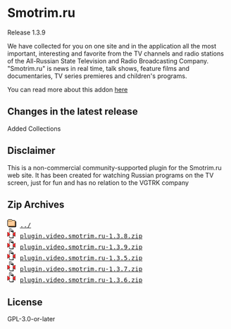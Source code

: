 # Smotrim.ru
Release 1.3.9

We have collected for you on one site and in the application all the most important, interesting and favorite from the TV channels and radio stations of the All-Russian State Television and Radio Broadcasting Company. "Smotrim.ru" is news in real time, talk shows, feature films and documentaries, TV series premieres and children's programs.
        

You can read more about this addon [here](http://xbmc.ru/forum/showthread.php?t=23431)

## Changes in the latest release 
 Added Collections

## Disclaimer 
 This is a non-commercial community-supported plugin for the Smotrim.ru web site. It has been created for watching Russian programs on the TV screen, just for fun and has no relation to the VGTRK company
        

## Zip Archives
<pre>
<img src="../../icons/folder.gif" alt="[DIR]" > <a href="../">../</a> 
<img src="../../icons/compressed.gif" alt="[ZIP]" > <a href="plugin.video.smotrim.ru-1.3.8.zip">plugin.video.smotrim.ru-1.3.8.zip</a> 
<img src="../../icons/compressed.gif" alt="[ZIP]" > <a href="plugin.video.smotrim.ru-1.3.9.zip">plugin.video.smotrim.ru-1.3.9.zip</a> 
<img src="../../icons/compressed.gif" alt="[ZIP]" > <a href="plugin.video.smotrim.ru-1.3.5.zip">plugin.video.smotrim.ru-1.3.5.zip</a> 
<img src="../../icons/compressed.gif" alt="[ZIP]" > <a href="plugin.video.smotrim.ru-1.3.7.zip">plugin.video.smotrim.ru-1.3.7.zip</a> 
<img src="../../icons/compressed.gif" alt="[ZIP]" > <a href="plugin.video.smotrim.ru-1.3.6.zip">plugin.video.smotrim.ru-1.3.6.zip</a> 
</pre>
## License 
 GPL-3.0-or-later


